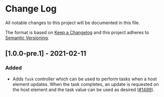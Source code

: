 # Change Log

All notable changes to this project will be documented in this file.

The format is based on [Keep a Changelog](http://keepachangelog.com/)
and this project adheres to [Semantic Versioning](http://semver.org/).

<!--
   PRs should document their user-visible changes (if any) in the
   Unreleased section, uncommenting the header as necessary.
-->

<!-- ## [x.y.z] - YYYY-MM-DD -->
<!-- ## Unreleased -->
<!-- ### Changed -->
<!-- ### Added -->
<!-- ### Removed -->
<!-- ### Fixed -->

## [1.0.0-pre.1] - 2021-02-11

### Added

- Adds `Task` controller which can be used to perform tasks when a host element updates. When the task completes, an update is requested on the host element and the task value can be used as desired  ([#1489](https://github.com/Polymer/lit-html/pulls/1489)).
